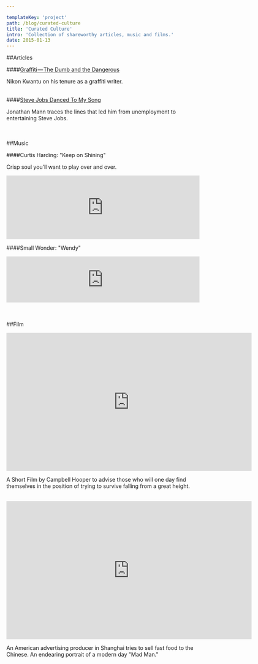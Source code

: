 ```yaml
---

templateKey: 'project'
path: /blog/curated-culture
title: 'Curated Culture'
intro: 'Collection of shareworthy articles, music and films.'
date: 2015-01-13
---
```


##Articles

####[Graffiti — The Dumb and the Dangerous](https://medium.com/race-class/c7ef652db44)

Nikon Kwantu on his tenure as a graffiti writer.
<br><br>

####[Steve Jobs Danced To My Song](https://medium.com/life-tips/9e805c0f482d)

Jonathan Mann traces the lines that led him from unemployment to entertaining Steve Jobs.
<br><br><br>

##Music

####Curtis Harding: "Keep on Shining"

Crisp soul you’ll want to play over and over.

<iframe width="100%" height="166" scrolling="no" frameborder="no" src="https://w.soundcloud.com/player/?url=https%3A//api.soundcloud.com/tracks/131734067&amp;color=ff5500"></iframe>
<br>

####Small Wonder: "Wendy"

<iframe style="border: 0; width: 100%; height: 120px;" src="https://bandcamp.com/EmbeddedPlayer/album=710823898/size=large/bgcol=ffffff/linkcol=0687f5/tracklist=false/artwork=small/transparent=true/" seamless><a href="http://goldflaketapes.bandcamp.com/album/gfp005-nothing-if-not-loved">GFP005 | Nothing If Not Loved by GoldFlakePaint</a></iframe><br><br><br>

##Film

  <iframe src="https://player.vimeo.com/video/85116343?color=7bab8b&title=0&byline=0&portrait=0&badge=0" width="640" height="360" frameborder="0" webkitallowfullscreen mozallowfullscreen allowfullscreen></iframe>

A Short Film by Campbell Hooper to advise those who will one day find themselves in the position of trying to survive falling from a great height.<br><br>

  <iframe src="https://player.vimeo.com/video/38759453?title=0&byline=0&portrait=0" width="640" height="360" frameborder="0" webkitallowfullscreen mozallowfullscreen allowfullscreen></iframe>

An American advertising producer in Shanghai tries to sell fast food to the Chinese. An endearing portrait of a modern day "Mad Man."<br><br>
